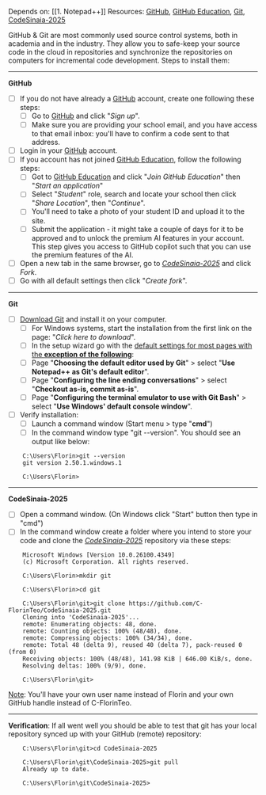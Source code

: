 Depends on: [[1. Notepad++]]
Resources: [GitHub](https://github.com/), [GitHub Education](https://github.com/education), [Git](https://git-scm.com/downloads), [CodeSinaia-2025](https://github.com/inproted/CodeSinaia-2025)

GitHub & Git are most commonly used source control systems, both in academia and in the industry. They allow you to safe-keep your source code in the cloud in repositories and synchronize the repositories on computers for incremental code development.
Steps to install them:

----
**GitHub**
- [ ] If you do not have already a [GitHub](https://github.com/)  account, create one following these steps:
	- [ ] Go to [GitHub](https://github.com/) and click "*Sign up*". 
	- [ ] Make sure you are providing your school email, and you have access to that email inbox: you'll have to confirm a code sent to that address.
- [ ] Login in your [GitHub](https://github.com/) account.
- [ ] If you account has not joined [GitHub Education](https://github.com/education), follow the following steps:
	- [ ] Got to [GitHub Education](https://github.com/education) and click "*Join GitHub Education*" then "*Start an application*"
	- [ ] Select "*Student*" role, search and locate your school then click "*Share Location*", then "*Continue*".
	- [ ] You'll need to take a photo of your student ID and upload it to the site.
	- [ ] Submit the application - it might take a couple of days for it to be approved and to unlock the premium AI features in your account.
	This step gives you access to GitHub copilot such that you can use the premium features of the AI.
- [ ] Open a new tab in the same browser, go to [_CodeSinaia-2025_](https://github.com/inproted/CodeSinaia-2025) and click _Fork_.
- [ ] Go with all default settings then click "*Create fork*".

----
**Git**
- [ ] [Download Git](https://git-scm.com/downloads) and install it on your computer.
	- [ ] For Windows systems, start the installation from the first link on the page: "_Click here to download_".
	- [ ] In the setup wizard go with the <u>default settings for most pages with the <b>exception of the following</b></u>:
	- [ ] Page  "**Choosing the default editor used by Git**" >  select "**Use Notepad++ as Git's default editor**".
	- [ ] Page "**Configuring the line ending conversations**" > select "**Checkout as-is, commit as-is**".
	- [ ] Page "**Configuring the terminal emulator to use with Git Bash**" > select "**Use Windows' default console window**".
- [ ] Verify installation:
	- [ ] Launch a command window (Start menu > type "**cmd**")
	- [ ] In the command window type "git --version". You should see an output like below:

```
    C:\Users\Florin>git --version
    git version 2.50.1.windows.1

    C:\Users\Florin>
```

----
**CodeSinaia-2025**
- [ ] Open a command window. (On Windows click "Start" button then type in "cmd")
- [ ] In the command window create a folder where you intend to store your code and clone the [_CodeSinaia-2025_](https://github.com/inproted/CodeSinaia-2025) repository via these steps:
```
    Microsoft Windows [Version 10.0.26100.4349]
    (c) Microsoft Corporation. All rights reserved.
    
    C:\Users\Florin>mkdir git
    
    C:\Users\Florin>cd git
    
    C:\Users\Florin\git>git clone https://github.com/C-FlorinTeo/CodeSinaia-2025.git
    Cloning into 'CodeSinaia-2025'...
    remote: Enumerating objects: 48, done.
    remote: Counting objects: 100% (48/48), done.
    remote: Compressing objects: 100% (34/34), done.
    remote: Total 48 (delta 9), reused 40 (delta 7), pack-reused 0 (from 0)
    Receiving objects: 100% (48/48), 141.98 KiB | 646.00 KiB/s, done.
    Resolving deltas: 100% (9/9), done.

    C:\Users\Florin\git>
```
<u>Note</u>: You'll have your own user name instead of Florin and your own GitHub handle instead of C-FlorinTeo.

----
**Verification**: If all went well you should be able to test that git has your local repository synced up with your GitHub (remote) repository:
```
    C:\Users\Florin\git>cd CodeSinaia-2025

    C:\Users\Florin\git\CodeSinaia-2025>git pull
    Already up to date.

    C:\Users\Florin\git\CodeSinaia-2025>
```

